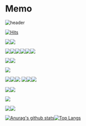 # Memo

![header](https://capsule-render.vercel.app/api?type=wave&color=C3E5AE&height=300&section=header&text=Who%20am%20I%20?&fontSize=90)

[![Hits](https://hits.seeyoufarm.com/api/count/incr/badge.svg?url=https%3A%2F%2Fgithub.com%2FLimjaewoo-kor%2Fhit-counter&count_bg=%2379C83D&title_bg=%23555555&icon=&icon_color=%23E7E7E7&title=hits&edge_flat=false)](https://hits.seeyoufarm.com)



<img src="https://img.shields.io/badge/Oracle-F80000?style=for-the-badge&logo=Oracle&logoColor=white"><img src="https://img.shields.io/badge/MySQL-4479A1?style=for-the-badge&logo=MySQL&logoColor=white">

<img src="https://img.shields.io/badge/Java-02303A?style=for-the-badge&logo=Java&logoColor=white"><img src="https://img.shields.io/badge/HTML-000000?style=for-the-badge&logo=HTML&logoColor=white"><img src="https://img.shields.io/badge/CSS-02303A?style=for-the-badge&logo=CSS&logoColor=white"><img src="https://img.shields.io/badge/JavaScript-000000?style=for-the-badge&logo=JavaScript&logoColor=white"><img src="https://img.shields.io/badge/Thymeleaf-02303A?style=for-the-badge&logo=Thymeleaf&logoColor=white"><img src="https://img.shields.io/badge/NexaCro-000000?style=for-the-badge&logo=NexaCro&logoColor=white">

<img src="https://img.shields.io/badge/Maven-02303A?style=for-the-badge&logo=Maven&logoColor=white"><img src="https://img.shields.io/badge/Gradle-000000?style=for-the-badge&logo=Gradle&logoColor=white">

<img src="https://img.shields.io/badge/JetBrains-02303A?style=for-the-badge&logo=JetBrains&logoColor=white">

<img src="https://img.shields.io/badge/Ibatis-02303A?style=for-the-badge&logo=My-batis&logoColor=white"><img src="https://img.shields.io/badge/Mybatis-000000?style=for-the-badge&logo=My-batis&logoColor=white"><img src="https://img.shields.io/badge/Jpa-02303A?style=for-the-badge&logo=jpa&logoColor=white"> <img src="https://img.shields.io/badge/Spring-000000?style=for-the-badge&logo=Spring&logoColor=white"><img src="https://img.shields.io/badge/SpringBoot-02303A?style=for-the-badge&logo=SpringBoot&logoColor=white"><img src="https://img.shields.io/badge/egovFrameWork-000000?style=for-the-badge&logo=egovFrameWork&logoColor=white">


<img src="https://img.shields.io/badge/WAS-02303A?style=for-the-badge&logo=WAS&logoColor=white"><img src="https://img.shields.io/badge/Tomcat-000000?style=for-the-badge&logo=Tomcat&logoColor=white">

<img src="https://img.shields.io/badge/Linux-FCC624?style=for-the-badge&logo=Linux&logoColor=white">

<img src="https://img.shields.io/badge/Git-02303A?style=for-the-badge&logo=git&logoColor=white"><img src="https://img.shields.io/badge/Svn-000000?style=for-the-badge&logo=svn&logoColor=white">


[![Anurag's github stats](https://github-readme-stats.vercel.app/api?username=Limjaewoo-kor)](https://github.com/Limjaewoo-kor)[![Top Langs](https://github-readme-stats.vercel.app/api/top-langs/?username=Limjaewoo-kor&layout=compact)](https://github.com/Limjaewoo-kor)
